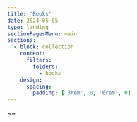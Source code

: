 ```yaml
---
title: 'Books'
date: 2024-05-05
type: landing
sectionPagesMenu: main
sections:
  - block: collection
    content:
      filters:
        folders:
          - books
    design:
      spacing:
        padding: ['3rem', 0, '6rem', 0]
---
```


~~
